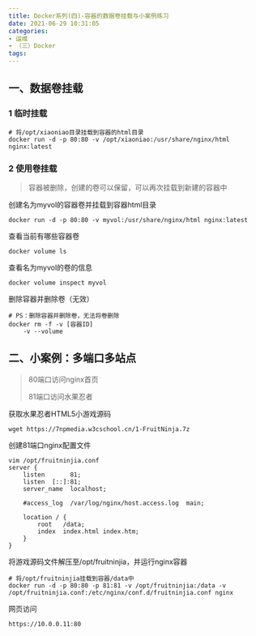 ```yaml
---
title: Docker系列(四)-容器的数据卷挂载与小案例练习
date: 2021-06-29 10:31:05
categories:
- 运维
- （三）Docker
tags:
---
```


## 一、数据卷挂载

### 1 临时挂载

```shell
# 将/opt/xiaoniao目录挂载到容器的html目录
docker run -d -p 80:80 -v /opt/xiaoniao:/usr/share/nginx/html nginx:latest
```

### 2 使用卷挂载

>容器被删除，创建的卷可以保留，可以再次挂载到新建的容器中

创建名为myvol的容器卷并挂载到容器html目录

```shell
docker run -d -p 80:80 -v myvol:/usr/share/nginx/html nginx:latest
```

查看当前有哪些容器卷

```shell
docker volume ls
```

查看名为myvol的卷的信息

```shell
docker volume inspect myvol
```

删除容器并删除卷（无效）

```shell
# PS：删除容器并删除卷，无法将卷删除
docker rm -f -v [容器ID]
    -v --volume
```

## 二、小案例：多端口多站点

>80端口访问nginx首页
>
>81端口访问水果忍者

获取水果忍者HTML5小游戏源码

```shell
wget https://7npmedia.w3cschool.cn/1-FruitNinja.7z
```

创建81端口nginx配置文件

```shell
vim /opt/fruitninjia.conf
server {
    listen       81;
    listen  [::]:81;
    server_name  localhost;

    #access_log  /var/log/nginx/host.access.log  main;

    location / {
        root   /data;
        index  index.html index.htm;
    }
}
```

将游戏源码文件解压至/opt/fruitninjia，并运行nginx容器

```shell
# 将/opt/fruitninjia挂载到容器/data中
docker run -d -p 80:80 -p 81:81 -v /opt/fruitninjia:/data -v /opt/fruitninjia.conf:/etc/nginx/conf.d/fruitninjia.conf nginx
```

网页访问

```shell
https://10.0.0.11:80
```

